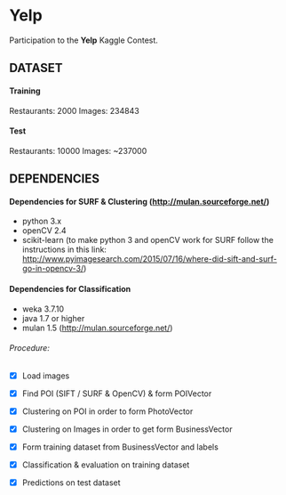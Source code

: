 # Yelp

Participation to the **Yelp** Kaggle Contest.

## DATASET

#### Training
Restaurants: 2000
Images: 234843

#### Test
Restaurants: 10000
Images: ~237000

## DEPENDENCIES

#### Dependencies for SURF & Clustering (http://mulan.sourceforge.net/)
* python 3.x
* openCV 2.4
* scikit-learn
(to make python 3 and openCV work for SURF follow the instructions in this link: http://www.pyimagesearch.com/2015/07/16/where-did-sift-and-surf-go-in-opencv-3/)

#### Dependencies for Classification 
* weka 3.7.10
* java 1.7 or higher
* mulan 1.5 (http://mulan.sourceforge.net/)

###### Procedure: 
- [x] Load images
- [x] Find POI (SIFT / SURF & OpenCV) & form POIVector
- [x] Clustering on POI in order to form PhotoVector
- [x] Clustering on Images in order to get form BusinessVector
- [x] Form training dataset from BusinessVector and labels
- [x] Classification & evaluation on training dataset 
- [x] Predictions on test dataset

